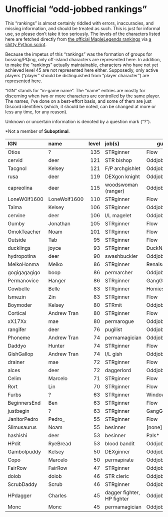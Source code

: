 # Unofficial “odd-jobbed rankings”

This “rankings” is almost certainly riddled with errors, inaccuracies, and
missing information, and should be treated as such. This is just for informal
use, so please don’t take it too seriously. The levels of the characters listed
here are fetched directly from [the official MapleLegends
rankings](https://maplelegends.com/ranking/all) via [a shitty Python
script](https://codeberg.org/oddjobs/odd-jobbed_rankings/src/branch/master/update.py).

Because the impetus of this “rankings” was the formation of groups for
bossing/PQing, only off-island characters are represented here. In addition, to
make the “rankings” actually maintainable, characters who have not yet achieved
level 45 are not represented here either. Supposedly, only active players
(“player” should be distinguished from “player character”) are represented
here.

“IGN” stands for “in-game name”. The “name” entries are mostly for discerning
when two or more characters are controlled by the same player. The names, I’ve
done on a best-effort basis, and some of them are just Discord identifiers
(which, it should be noted, can be changed at more or less any time, for any
reason).

Unknown or uncertain information is denoted by a question mark (“?”).

\*Not a member of <b>Suboptimal</b>.

| IGN        | name         | level | job(s)                 | guild         |
| :--------- | :----------- | ----: | :--------------------- | ------------- |
| Otios | ? | 135 | STRginner | Flow |
| cervid | deer | 121 | STR bishop | Oddjobs |
| Tacgnol | Kelsey | 121 | F/P archgishlet | Oddjobs |
| rusa | deer | 119 | DEXgon knight | Oddjobs |
| capreolina | deer | 115 | woodswoman (ranger) | Oddjobs |
| LoneW0lf1600 | LoneWolf1600 | 110 | STRginner | Flow |
| Taima | Kelsey | 106 | STRginner | Oddjobs |
| cervine | deer | 106 | I/L magelet | Oddjobs |
| Gumby | Jonathan | 105 | STRginner | Flow |
| OmokTeacher | Noam | 101 | STRginner | Flow |
| Outside | Tab | 95 | STRginner | Flow |
| ducklings | joyce | 93 | STRginner | DuckNation\* |
| hydropotina | deer | 90 | swashbuckler | Oddjobs |
| MeikoHonma | Meiko | 86 | STRginner | Renaissance\* |
| gogigagagigo | boop | 86 | permarcher | Oddjobs |
| Permanovice | Hanger | 86 | STRginner | GangGang\* |
| Cowbelle | Belle | 83 | STRginner | Homies\* |
| Ismezin | Zin | 83 | STRginner | Flow |
| Boymoder | Kelsey | 80 | STRmit | Oddjobs |
| Cortical | Andrew Tran | 80 | STRginner | Flow |
| xX17Xx | mae | 80 | permarogue | Oddjobs |
| rangifer | deer | 76 | pugilist | Oddjobs |
| Phoneme | Andrew Tran | 74 | permamagician | Oddjobs |
| Daddyo | Hunter | 74 | STRginner | Flow |
| GishGallop | Andrew Tran | 74 | I/L gish | Oddjobs |
| drainer | mae | 72 | STRginner | Flow |
| alces | deer | 72 | daggerlord | Oddjobs |
| Celim | Marcelo | 71 | STRginner | Flow |
| Rort | Lin | 70 | STRginner | Flow |
| Furbs | ? | 63 | STRginner | WindowsXP\* |
| BeginnersEnd | Ben | 63 | STRginner | Flow |
| justbegin | ? | 63 | STRginner | GangGang\* |
| JanitorPedro | Pedro\_ | 55 | STRginner | Flow |
| Slimusaurus | Noam | 55 | besinner | \[none\]\* |
| hashishi | deer | 53 | besinner | Pals\* |
| HPdit | RyeBread | 53 | blood bandit | Oddjobs |
| Gambolpuddy | Kelsey | 50 | DEXginner | Oddjobs |
| Copo | Marcelo | 50 | permapirate | Oddjobs |
| FairRow | FairRow | 47 | STRginner | Oddjobs |
| doiob | doiob | 46 | STR cleric | Oddjobs |
| ScrubDaddy | Scrub | 46 | STRginner | Oddjobs |
| HPdagger | Charles | 45 | dagger fighter, HP fighter | Oddjobs |
| Monc | Monc | 45 | permamagician | Oddjobs |
